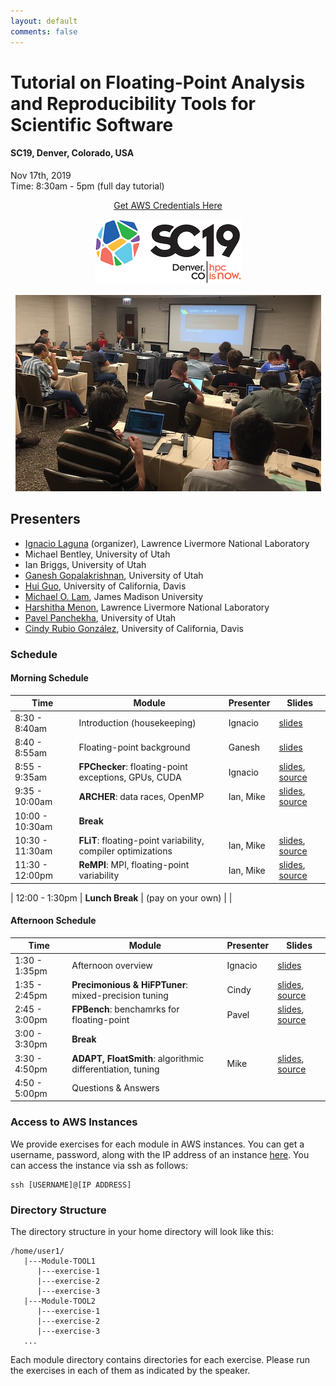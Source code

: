 ```yaml
---
layout: default
comments: false
---
```



# Tutorial on Floating-Point Analysis and Reproducibility Tools for Scientific Software
#### SC19, Denver, Colorado, USA <br />
Nov 17th, 2019 <br />
Time: 8:30am - 5pm (full day tutorial)

<p align="center">   
<a href="https://integrus.cs.utah.edu/">Get AWS Credentials Here</a>
</p>

<p align="center">  <img src="./photos/SC19-color-hor-small.jpg"> </p>

<p align="center">  <img src="./photos/IMG-2828.JPG"> </p>

## Presenters

* [Ignacio Laguna](http://lagunaresearch.org/) (organizer), Lawrence Livermore National Laboratory
* Michael Bentley, University of Utah
* Ian Briggs, University of Utah
* [Ganesh Gopalakrishnan](https://www.cs.utah.edu/~ganesh/), University of Utah
* [Hui Guo](https://hguo15.github.io/huiguo.github.io/), University of California, Davis
* [Michael O. Lam](https://w3.cs.jmu.edu/lam2mo/), James Madison University
* [Harshitha Menon](http://harshithamenon.com/), Lawrence Livermore National Laboratory
* [Pavel Panchekha](https://pavpanchekha.com/), University of Utah
* [Cindy Rubio González](https://web.cs.ucdavis.edu/~rubio/), University of California, Davis


### Schedule

#### Morning Schedule

| Time | Module | Presenter | Slides |
|------|--------|-----------|--------|
| 8:30 - 8:40am | Introduction (housekeeping) |  Ignacio | [slides](#) |
| 8:40 - 8:55am | Floating-point background |  Ganesh | [slides](./slides/Ganesh_introduction.pdf) |
| 8:55 - 9:35am |  **FPChecker**:  floating-point exceptions, GPUs, CUDA | Ignacio          | [slides](./slides/Module-FPChecker.pdf), [source](./source/Module-FPChecker.zip)|
| 9:35 - 10:00am |  **ARCHER**:  data races, OpenMP  | Ian, Mike          | [slides](./slides/Module-ARCHER.pdf), [source](#)|
| 10:00 - 10:30am     |  **Break**       |           |        |
| 10:30 - 11:30am |  **FLiT**: floating-point variability, compiler optimizations  | Ian, Mike          | [slides](./slides/Module-FLiT.pdf), [source](#)|
| 11:30 - 12:00pm |  **ReMPI**: MPI, floating-point variability  | Ian, Mike          | [slides](./slides/Module-ReMPI.pdf), [source](#)|

| 12:00 - 1:30pm |  **Lunch Break**       |  (pay on your own)         |        |

#### Afternoon Schedule

| Time | Module | Presenter | Slides |
|------|--------|-----------|--------|
| 1:30 - 1:35pm | Afternoon overview |  Ignacio | [slides](#) |
| 1:35 - 2:45pm |  **Precimonious & HiFPTuner**: mixed-precision tuning  | Cindy          | [slides](./slides/Module-Preci_HiFPTuner.pdf), [source](#)|
| 2:45 - 3:00pm |  **FPBench**: benchamrks for floating-point | Pavel          | [slides](./slides/Module-FPBench.pdf), [source](#)|
| 3:00 - 3:30pm     |  **Break**       |           |        |
| 3:30 - 4:50pm |  **ADAPT, FloatSmith**: algorithmic differentiation, tuning  | Mike          | [slides](./slides/Module-ADAPT_FloatSmith.pdf), [source](#)|
| 4:50 - 5:00pm     |  Questions & Answers       |           |        |


### Access to AWS Instances

We provide exercises for each module in AWS instances. You can get a username, password,
along with the IP address of an instance [here](https://integrus.cs.utah.edu/). 
You can access the instance via ssh as follows:

```
ssh [USERNAME]@[IP ADDRESS]
```

### Directory Structure

The directory structure in your home directory will look like this:

```
/home/user1/
   |---Module-TOOL1
      |---exercise-1
      |---exercise-2
      |---exercise-3
   |---Module-TOOL2
      |---exercise-1
      |---exercise-2
      |---exercise-3
   ...
```

Each module directory contains directories for each exercise. Please run the exercises in each of them as indicated
by the speaker.







